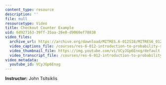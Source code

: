 ```yaml
---
content_type: resource
description: ''
file: null
resourcetype: Video
title: Checkout Counter Example
uid: 6d927163-39ff-35aa-26e8-d9060ef78838
video_files:
  archive_url: https://archive.org/download/MITRES.6-012S18/MITRES6_012S18_L24-03_300k.mp4
  video_captions_file: /courses/res-6-012-introduction-to-probability-spring-2018/df460826546c5624ab602527c68e6fc4_VCyJGp6Enxg.vtt
  video_thumbnail_file: https://img.youtube.com/vi/VCyJGp6Enxg/default.jpg
  video_transcript_file: /courses/res-6-012-introduction-to-probability-spring-2018/8aa6b8c7b54e1f15a7ecf77235c3132a_VCyJGp6Enxg.pdf
video_metadata:
  youtube_id: VCyJGp6Enxg
---
```


**Instructor:** John Tsitsiklis